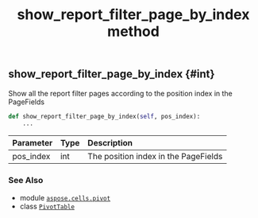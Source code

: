 ﻿---
title: show_report_filter_page_by_index method
second_title: Aspose.Cells for Python via .NET API References
description: 
type: docs
weight: 310
url: /aspose.cells.pivot/pivottable/show_report_filter_page_by_index/
is_root: false
---

## show_report_filter_page_by_index {#int}

Show all the report filter pages according to the position index in the PageFields



```python
def show_report_filter_page_by_index(self, pos_index):
    ...
```


| Parameter | Type | Description |
| :- | :- | :- |
| pos_index | int | The position index in the PageFields |



### See Also
* module [`aspose.cells.pivot`](../../)
* class [`PivotTable`](/cells/python-net/aspose.cells.pivot/pivottable)
